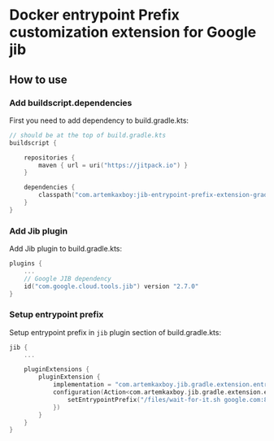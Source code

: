 # Docker entrypoint Prefix customization extension for Google jib

## How to use

### Add buildscript.dependencies

First you need to add dependency to build.gradle.kts:

```kotlin
// should be at the top of build.gradle.kts
buildscript {

    repositories {
        maven { url = uri("https://jitpack.io") }
    }

    dependencies {
        classpath("com.artemkaxboy:jib-entrypoint-prefix-extension-gradle:0.1.1")
    }
}
```

### Add Jib plugin

Add Jib plugin to build.gradle.kts:

```kotlin
plugins {
    ...
    // Google JIB dependency
    id("com.google.cloud.tools.jib") version "2.7.0"
}
```

### Setup entrypoint prefix

Setup entrypoint prefix in ```jib``` plugin section of build.gradle.kts:

```kotlin
jib {
    ...

    pluginExtensions {
        pluginExtension {
            implementation = "com.artemkaxboy.jib.gradle.extension.entrypointprefix.JibEntrypointPrefixExtension"
            configuration(Action<com.artemkaxboy.jib.gradle.extension.entrypointprefix.Configuration> {
                setEntrypointPrefix("/files/wait-for-it.sh google.com:80 --")
            })
        }
    }
}
```
